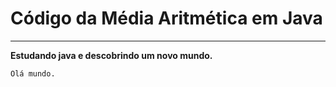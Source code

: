 # Código da Média Aritmética em Java
---
__Estudando java e descobrindo um novo mundo.__ 
```
Olá mundo.
```
